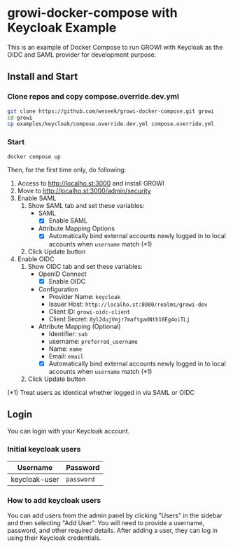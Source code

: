 # growi-docker-compose with Keycloak Example

This is an example of Docker Compose to run GROWI with Keycloak as the OIDC and SAML provider for development purpose.

## Install and Start

### Clone repos and copy compose.override.dev.yml

```bash
git clone https://github.com/weseek/growi-docker-compose.git growi
cd growi
cp examples/keycloak/compose.override.dev.yml compose.override.yml
```

### Start

```bash
docker compose up
```

Then, for the first time only, do following:

1. Access to http://localho.st:3000 and install GROWI
1. Move to http://localho.st:3000/admin/security
1. Enable SAML
    1. Show SAML tab and set these variables:
        * SAML
            - [x] Enable SAML
        * Attribute Mapping Options
            - [x] Automatically bind external accounts newly logged in to local accounts when `username` match (*1)
    1. Click Update button
1. Enable OIDC
    1. Show OIDC tab and set these variables:
        * OpenID Connect
            - [x] Enable OIDC
        * Configuration
            - Provider Name: `keycloak`
            - Issuer Host: `http://localho.st:8080/realms/growi-dev`
            - Client ID: `growi-oidc-client`
            - Client Secret: `8yl2dujVmjr7maftgadNth18Eg4oiTLj`
        * Attribute Mapping (Optional)
            - Identifier: `sub`
            - username: `preferred_username`
            - Name: `name`
            - Email: `email`
            - [x] Automatically bind external accounts newly logged in to local accounts when `username` match (*1)
    1. Click Update button

(*1) Treat users as identical whether logged in via SAML or OIDC

## Login

You can login with your Keycloak account.

### Initial keycloak users

| Username | Password |
|----------|----------|
| keycloak-user | `password` |

### How to add keycloak users

You can add users from the admin panel by clicking "Users" in the sidebar and then selecting "Add User". You will need to provide a username, password, and other required details.
After adding a user, they can log in using their Keycloak credentials.
